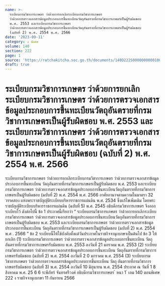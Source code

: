 ```yaml
---
name: >-
  ระเบียบกรมวิชาการเกษตร ว่าด้วยการยกเลิกระเบียบกรมวิชาการเกษตร
  ว่าด้วยการตรวจเอกสารข้อมูลประกอบการขึ้นทะเบียนวัตถุอันตรายที่กรมวิชาการเกษตรเป็นผู้รับผิดชอบ
  พ.ศ. 2553 และระเบียบกรมวิชาการเกษตร
  ว่าด้วยการตรวจเอกสารข้อมูลประกอบการขึ้นทะเบียนวัตถุอันตรายที่กรมวิชาการเกษตรเป็นผู้รับผิดชอบ
  (ฉบับที่ 2) พ.ศ. 2554 พ.ศ. 2566
date: '2023-09-11'
category: ง พิเศษ
volume: 140
section: 222
page: 1
source: 'https://ratchakitcha.soc.go.th/documents/140D222S0000000000100.pdf'
draft: true
---
```


# ระเบียบกรมวิชาการเกษตร ว่าด้วยการยกเลิกระเบียบกรมวิชาการเกษตร ว่าด้วยการตรวจเอกสารข้อมูลประกอบการขึ้นทะเบียนวัตถุอันตรายที่กรมวิชาการเกษตรเป็นผู้รับผิดชอบ พ.ศ. 2553 และระเบียบกรมวิชาการเกษตร ว่าด้วยการตรวจเอกสารข้อมูลประกอบการขึ้นทะเบียนวัตถุอันตรายที่กรมวิชาการเกษตรเป็นผู้รับผิดชอบ (ฉบับที่ 2) พ.ศ. 2554 พ.ศ. 2566

ระเบียบกรมวิชาการเกษตร ว่าด้วยการยกเลิกระเบียบกรมวิชาการเกษตร ว่าด้วยการตรวจเอกสารข้อมูลประกอบการขึ้นทะเบียน วัตถุอันตรายที่กรมวิชาการเกษตรเป็นผู้รับผิดชอบ พ.ศ. 2553 และระเบียบกรมวิชาการเกษตร ว่าด้วยการตรวจเอกสารข้อมูลประกอบการขึ้นทะเบียนวัตถุอันตรายที่กรมวิชาการเกษตรเป็นผู้รับผิดชอบ (ฉบับที่ 2) พ.ศ. 2554 พ.ศ. 2566 อาศัยอานาจตามความในมาตรา 32 วรรคสอง แห่งพระราชบัญญัติระเบียบบริหารราชการแผ่นดิน พ.ศ. 2534 ซึ่งแก้ไขเพิ่มเติม โดยพระราชบัญญัติระเบียบบริหารราชการแผ่นดิน (ฉบับที่ 5) พ.ศ. 2545 อธิบดีกรมวิชาการเกษตร จึงออกระเบียบไว้ ดังต่อไปนี้ ข้อ 1 ประกาศนี้เรียกว่า “ ระเบียบกรมวิชาการเกษตร ว่าด้วยการยกเลิกระเบียบกรมวิชาการเกษตร ว่าด้วยการตรวจเอกสารข้อมูลประกอบการขึ้นทะเบียนวัตถุอันตรายที่กรมวิชาการเกษตรเป็นผู้รับผิดชอบ พ.ศ. 2553 และระเบียบกรมวิชาการเกษตร ว่าด้วยการตรวจเอกสารข้อมูลประกอบการขึ้นทะเบียน วัตถุอันตรายที่กรมวิชาการเกษตรเป็นผู้รับผิดชอบ (ฉบับที่ 2) พ.ศ. 2554 พ.ศ . 2566 ” ข้อ 2 ระเบียบนี้ให้ใช้บังคับตั้งแต่วันประกาศในราชกิจจานุเบกษาเป็นต้นไป ข้อ 3 ให้ยกเลิก (1) ระเบียบกรมวิชาการเกษตร ว่าด้วยการตรวจเอกสารข้อมูลประกอบการขึ้นทะเบียน วัตถุอันตรายที่กรมวิชาการเกษตรรับผิดชอบ พ.ศ. 2553 ลงวันที่ 21 มกราคม พ.ศ. 2553 (2) ระเบียบกรมวิชาการเกษตร ว่าด้วยการตรวจเอกสารข้อมูลประกอบการขึ้นทะเบียน วัตถุอันตรายที่กรมวิชาการเกษตรรับผิดชอบ (ฉบับที่ 2) พ.ศ. 2554 ลงวันที่ 2 0 มกราคม พ.ศ. 2554 (3) ระเบียบกรมวิชาการเกษตร ว่าด้วยการตรวจเอกสารข้อมูลประกอบการขึ้นทะเบียน วัตถุ อันตรายที่กรมวิชาการเกษตรรับผิดชอบ (ฉบับที่ 3) พ.ศ. 2554 ลงวันที่ 10 มิถุนายน พ.ศ. 2554 ประกาศ ณ วันที่ 1 8 สิงหาคม พ.ศ. 25 6 6 ระพีภัทร์ จันทรศรีวงศ์ อธิบดีกรมวิชาการเกษตร ้ หนา 1 ่ เลม 140 ตอนพิเศษ 222 ง ราชกิจจานุเบกษา 11 กันยายน 2566
